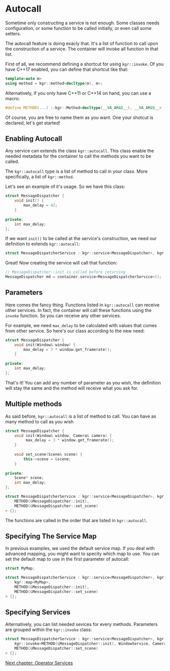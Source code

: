 Autocall
========

Sometime only constructing a service is not enough. Some classes needs configuration, or some function to be called initially, or even call some setters.

The autocall feature is doing exacly that. It's a list of function to call upon the construction of a service.
The container will invoke all function in that list.

First of all, we recommend defining a shortcut for using `kgr::invoke`. Of you have C++17 enabled, you can define that shortcut like that:
```c++
template<auto m>
using method = kgr::method<decltype(m), m>;
```

Alternatively, if you only have C++11 or C++14 on hand, you can use a macro:
```c++
#define METHOD(...) ::kgr::Method<decltype(__VA_ARGS__), __VA_ARGS__>
```

Of course, you are free to name them as you want.
One your shotcut is declared, let's get started!

## Enabling Autocall

Any service can extends the class `kgr::autocall`. This class enable the needed metadata for the container to call the methods you want to be called.

The `kgr::autocall` type is a list of method to call in your class. More specifically, a list of `kgr::method`.

Let's see an example of it's usage. So we have this class:

```c++
struct MessageDispatcher {
    void init() {
        max_delay = 42;
    }
    
private:
    int max_delay;
};
```
    
If we want `init()` to be called at the service's construction, we need our definition to extends `kgr::autocall`:

```c++
struct MessageDispatcherService : kgr::service<MessageDispatcher>, kgr::AutoCall<METHOD(&MessageDispatcher::init)> {};
```

Great! Now creating the service will call that function:

```c++
// MessageDispatcher::init is called before returning
MessageDispatcher md = container.service<MessageDispatcherService>();
```

## Parameters

Here comes the fancy thing. Functions listed in `kgr::autocall` can receive other services.
In fact, the container will call these functions using the `invoke` function. So you can receive any other services.

For example, we need `max_delay` to be calculated with values that comes from other service.
So here's our class according to the new need:

```c++
struct MessageDispatcher {
    void init(Window& window) {
        max_delay = 3 * window.get_framerate();
    }
    
private:
    int max_delay;
};
```

That's it! You can add any number of parameter as you wish, the definition will stay the same and the method will receive what you ask for.

## Multiple methods

As said before, `kgr::autocall` is a list of method to call. You can have as many method to call as you wish
```c++
struct MessageDispatcher {
    void init(Window& window, Camera& camera) {
         max_delay = 3 * window.get_framerate();
    }
    
    void set_scene(Scene& scene) {
        this->scene = &scene;
    }
    
private:
    Scene* scene;
    int max_delay;
};

struct MessageDispatcherService : kgr::service<MessageDispatcher>, kgr::autocall<
    METHOD(&MessageDispatcher::init),
    METHOD(&MessageDispatcher::set_scene)
> {};
```

The functions are called in the order that are listed in `kgr::autocall`.

## Specifying The Service Map

In previous examples, we used the default service map. If you deal with advanced mapping, you might want to specity which map to use.
You can set the default map to use in the first parameter of autocall:

```c++
struct MyMap;

struct MessageDispatcherService : kgr::service<MessageDispatcher>, kgr::autocall<
    kgr::map<MyMap>,
    METHOD(&MessageDispatcher::init),
    METHOD(&MessageDispatcher::set_scene)
> {};
```

## Specifying Services

Alternatively, you can list needed sevices for every methods. Parameters are grouped within the `kgr::invoke` class:

```c++
struct MessageDispatcherService : kgr::service<MessageDispatcher>, kgr::autocall<
    kgr::invoke<METHOD(&MessageDispatcher::init), WindowService, CameraService>,
    METHOD(&MessageDispatcher::set_scene)
> {};
```

[Next chapter: Operator Services](section07_operator.md)
